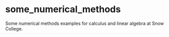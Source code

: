 # some_numerical_methods
Some numerical methods examples for calculus and linear algebra at Snow College.
